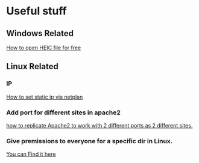# Useful stuff

## Windows Related


[How to open HEIC file for free](https://github.com/R0nN1ri/Hackes-Tricks/blob/main/HEIC.md)

## Linux Related
### IP
[How to set static ip via netplan](https://github.com/R0nN1ri/Hackes-Tricks/blob/main/StaticIP.md)
### Add port for different sites in apache2
[how to replicate Apache2 to work with 2 different ports as 2 different sites.](https://github.com/R0nN1ri/Helpful-Stuff/edit/main/Add-website-for-apache2.md)
### Give premissions to everyone for a specific dir in Linux.
[You can Find it here](https://github.com/R0nN1ri/Helpful-Stuff/blob/main/FreeOfPrem.md)
